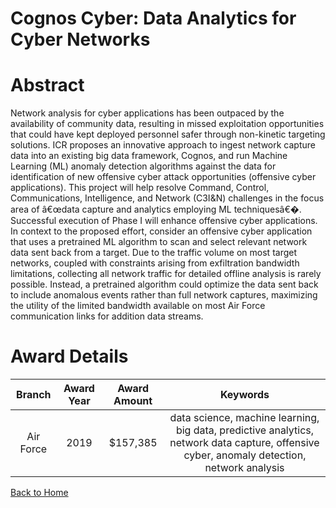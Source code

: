 
Cognos Cyber: Data Analytics for Cyber Networks
===============================================

# Abstract


Network analysis for cyber applications has been outpaced by the availability of community data, resulting in missed exploitation opportunities that could have kept deployed personnel safer through non-kinetic targeting solutions. ICR proposes an innovative approach to ingest network capture data into an existing big data framework, Cognos, and run Machine Learning (ML) anomaly detection algorithms against the data for identification of new offensive cyber attack opportunities (offensive cyber applications). This project will help resolve Command, Control, Communications, Intelligence, and Network (C3I&N) challenges in the focus area of â€œdata capture and analytics employing ML techniquesâ€�. Successful execution of Phase I will enhance offensive cyber applications. In context to the proposed effort, consider an offensive cyber application that uses a pretrained ML algorithm to scan and select relevant network data sent back from a target. Due to the traffic volume on most target networks, coupled with constraints arising from exfiltration bandwidth limitations, collecting all network traffic for detailed offline analysis is rarely possible. Instead, a pretrained algorithm could optimize the data sent back to include anomalous events rather than full network captures, maximizing the utility of the limited bandwidth available on most Air Force communication links for addition data streams.  

# Award Details

|Branch|Award Year|Award Amount|Keywords|
| :---: | :---: | :---: | :---: |
|Air Force|2019|$157,385|data science, machine learning, big data, predictive analytics, network data capture, offensive cyber, anomaly detection, network analysis|
  
  


[Back to Home](https://github.com/chrischow/dod_sbir_awards#1503)